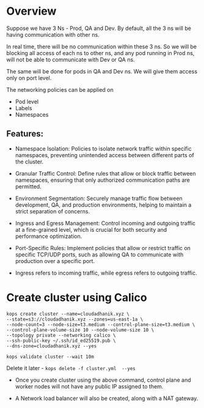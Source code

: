 
# Overview

Suppose we have 3 Ns - Prod, QA and Dev. By default, all the 3 ns will be having communication with other ns.

In real time, there will be no communication within these 3 ns. So we will be blocking all access of each ns to other ns, and any pod running in Prod ns, will not be able to communicate with Dev or QA ns.

The same will be done for pods in QA and Dev ns. We will give them access only on port level.


The networking policies can be applied on 

- Pod level
- Labels
- Namespaces

## Features:

- Namespace Isolation: Policies to isolate network traffic within specific namespaces, preventing unintended access between different parts of the cluster.

- Granular Traffic Control: Define rules that allow or block traffic between namespaces, ensuring that only authorized communication paths are permitted.

- Environment Segmentation: Securely manage traffic flow between development, QA, and production environments, helping to maintain a strict separation of concerns.

- Ingress and Egress Management: Control incoming and outgoing traffic at a fine-grained level, which is crucial for both security and performance optimization.

- Port-Specific Rules: Implement policies that allow or restrict traffic on specific TCP/UDP ports, such as allowing QA to communicate with production over a specific port.

- Ingress refers to incoming traffic, while egress refers to outgoing traffic.

# Create cluster using Calico

```
kops create cluster --name=cloudadhanik.xyz \
--state=s3://cloudadhanik.xyz --zones=us-east-1a \
--node-count=3 --node-size=t3.medium --control-plane-size=t3.medium \
--control-plane-volume-size 10 --node-volume-size 10 \
--topology private --networking calico \
--ssh-public-key ~/.ssh/id_ed25519.pub \
--dns-zone=cloudadhanik.xyz --yes
```

`kops validate cluster --wait 10m`

Delete it later - `kops delete -f cluster.yml  --yes`

- Once you create cluster using the above command, control plane and worker nodes will not have any public IP assigned to them.

- A Network load balancer will also be created, along with a NAT gateway.